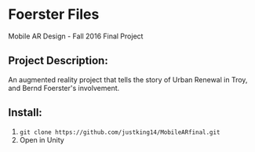 # Foerster Files
Mobile AR Design - Fall 2016 Final Project

## Project Description:

An augmented reality project that tells the story of Urban Renewal in Troy, and Bernd Foerster's involvement.


## Install:

1. `git clone https://github.com/justking14/MobileARfinal.git`
2. Open in Unity

